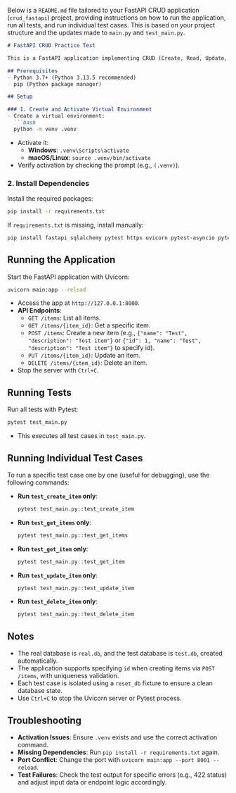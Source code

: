 Below is a `README.md` file tailored to your FastAPI CRUD application (`crud_fastapi`) project, providing instructions on how to run the application, run all tests, and run individual test cases. This is based on your project structure and the updates made to `main.py` and `test_main.py`.

```markdown
# FastAPI CRUD Practice Test

This is a FastAPI application implementing CRUD (Create, Read, Update, Delete) operations on an SQLite database, along with Pytest tests. The project uses a virtual environment (`.venv`) for dependency management.

## Prerequisites
- Python 3.7+ (Python 3.13.5 recommended)
- pip (Python package manager)

## Setup

### 1. Create and Activate Virtual Environment
- Create a virtual environment:
  ```bash
  python -m venv .venv
  ```
- Activate it:
  - **Windows**: `.venv\Scripts\activate`
  - **macOS/Linux**: `source .venv/bin/activate`
- Verify activation by checking the prompt (e.g., `(.venv)`).

### 2. Install Dependencies
Install the required packages:
```bash
pip install -r requirements.txt
```
If `requirements.txt` is missing, install manually:
```bash
pip install fastapi sqlalchemy pytest httpx uvicorn pytest-asyncio pytest-cov python-dotenv
```

## Running the Application
Start the FastAPI application with Uvicorn:
```bash
uvicorn main:app --reload
```
- Access the app at `http://127.0.0.1:8000`.
- **API Endpoints**:
  - `GET /items`: List all items.
  - `GET /items/{item_id}`: Get a specific item.
  - `POST /items`: Create a new item (e.g., `{"name": "Test", "description": "Test item"}` or `{"id": 1, "name": "Test", "description": "Test item"}` to specify id).
  - `PUT /items/{item_id}`: Update an item.
  - `DELETE /items/{item_id}`: Delete an item.
- Stop the server with `Ctrl+C`.


## Running Tests
Run all tests with Pytest:
```bash
pytest test_main.py
```
- This executes all test cases in `test_main.py`.

## Running Individual Test Cases
To run a specific test case one by one (useful for debugging), use the following commands:
- **Run `test_create_item` only**:
  ```bash
  pytest test_main.py::test_create_item
  ```
- **Run `test_get_items` only**:
  ```bash
  pytest test_main.py::test_get_items
  ```
- **Run `test_get_item` only**:
  ```bash
  pytest test_main.py::test_get_item
  ```
- **Run `test_update_item` only**:
  ```bash
  pytest test_main.py::test_update_item
  ```
- **Run `test_delete_item` only**:
  ```bash
  pytest test_main.py::test_delete_item
  ```

## Notes
- The real database is `real.db`, and the test database is `test.db`, created automatically.
- The application supports specifying `id` when creating items via `POST /items`, with uniqueness validation.
- Each test case is isolated using a `reset_db` fixture to ensure a clean database state.
- Use `Ctrl+C` to stop the Uvicorn server or Pytest process.

## Troubleshooting
- **Activation Issues**: Ensure `.venv` exists and use the correct activation command.
- **Missing Dependencies**: Run `pip install -r requirements.txt` again.
- **Port Conflict**: Change the port with `uvicorn main:app --port 8001 --reload`.
- **Test Failures**: Check the test output for specific errors (e.g., 422 status) and adjust input data or endpoint logic accordingly.


